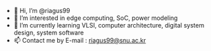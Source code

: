 - 👋 Hi, I’m @riagus99
- 👀 I’m interested in edge computing, SoC, power modeling
- 🌱 I’m currently learning VLSI, computer architecture, digital system design, system software
- 📫 Contact me by E-mail : riagus99@snu.ac.kr

<!---
riagus99/riagus99 is a ✨ special ✨ repository because its `README.md` (this file) appears on your GitHub profile.
You can click the Preview link to take a look at your changes.
--->
